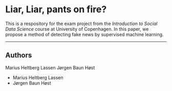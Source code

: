 # Liar, Liar, pants on fire?

This is a respository for the exam project from the *Introduction to Social Data Science* course at University of Copenhagen. In this paper, we propose a method of detecting fake news by supervised machine learning. 

---

## Authors
Marius Heltberg Lassen
Jørgen Baun Høst
* Marius Heltberg Lassen
* Jørgen Baun Høst

